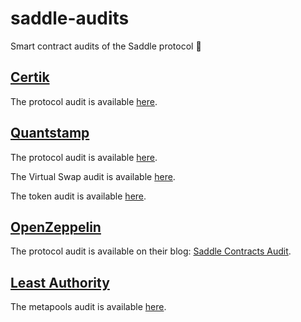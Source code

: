 # saddle-audits

Smart contract audits of the Saddle protocol 🤠

## [Certik](https://certik.io/)

The protocol audit is available [here](10-29-2020_Certik.pdf).

## [Quantstamp](https://quantstamp.com/)

The protocol audit is available [here](12-09-2020_Quantstamp.pdf).

The Virtual Swap audit is available [here](03-31-2021_Quantstamp_VirtualSwap.pdf).

The token audit is available [here](10-27-2021_Quantstamp_Token.pdf).

## [OpenZeppelin](https://openzeppelin.com/)

The protocol audit is available on their blog: [Saddle Contracts Audit](https://blog.openzeppelin.com/saddle-contracts-audit/).

## [Least Authority](https://leastauthority.com/)

The metapools audit is available [here](11-30-2022_Least_Authority_Metapools.pdf).
